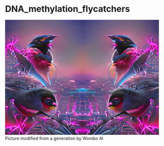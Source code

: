 # DNA_methylation_flycatchers


![alt text](https://github.com/JesperBoman/DNA_methylation_flycatchers/blob/main/GH_cover.jpg)
Picture modified from a generation by Wombo AI
